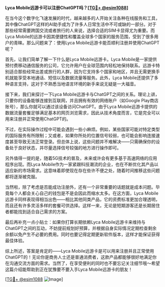 **Lyca Mobile远游卡可以注册ChatGPT吗？[[TG💪+ @esim1088](https://t.me/s/esim1088)]**

在当今这个数字化飞速发展的时代，越来越多的人开始关注各种在线服务和工具，其中像ChatGPT这样的AI助手成为了许多人日常生活中不可或缺的一部分。对于那些经常需要跨国交流或者旅行的人来说，选择合适的SIM卡显得尤为重要。而Lyca Mobile的远游卡因其便捷性和覆盖全球多个国家的服务范围，受到了很多用户的青睐。那么问题来了：使用Lyca Mobile远游卡能否顺利注册并使用ChatGPT呢？

首先，让我们简单了解一下什么是Lyca Mobile远游卡。Lyca Mobile是一家提供预付费移动通信服务的公司，它允许用户在全球范围内轻松地保持联系。远游卡特别适合那些经常出差或旅行的人群，因为它支持多个国家和地区，并且无需更换手机就能享受本地通话、短信以及数据流量等服务。此外，Lyca Mobile还提供了多种语言支持，这对于不熟悉当地语言环境的新手来说无疑是一大福音。

接下来，我们来探讨一下Lyca Mobile远游卡与ChatGPT之间的关系。理论上讲，只要你的设备能够连接到互联网，并且拥有有效的网络账户（如Google Play商店账号），那么你就可以通过该设备访问ChatGPT。由于Lyca Mobile远游卡提供的数据流量套餐足够满足基本的网页浏览需求，因此从技术角度而言，它是完全可以用来注册并正常使用ChatGPT的。

不过，在实际操作过程中可能会遇到一些小麻烦。例如，某些国家可能对特定类型的国际服务有所限制；又或者，如果你所处的位置信号较弱，也可能会影响连接速度甚至导致无法正常登录。但总体上说，这些问题并不难解决——只需确保你的设备处于良好状态，并尽量选择信号较强的地方进行操作即可。

另外值得一提的是，随着5G技术的普及，未来或许会有更多基于高速网络的应用程序出现。而Lyca Mobile作为一家紧跟科技潮流的企业，也在不断优化其产品以适应新的市场需求。这意味着即使现在存在些许不便之处，随着时间推移这些问题都将逐渐被克服。

当然啦，除了考虑是否能成功注册外，还有一个非常重要的话题就是成本问题。毕竟每个人都会关心自己的钱包是不是会因此而缩水太多。在这方面，Lyca Mobile远游卡同样表现得相当出色——相比其他同类产品，它的资费标准更加合理透明，而且还有许多灵活多样的套餐可供选择。这样一来，无论是短期游客还是长期居住者都能找到适合自己需求的方案。

最后再补充一点小贴士：如果你打算长期依赖Lyca Mobile远游卡来维持与ChatGPT之间的互动，不妨提前规划好预算，并根据自身实际情况定期检查剩余余额以免产生不必要的费用。同时也要记得定期更新软件版本，这样才能保证获得最佳体验。

综上所述，答案是肯定的——Lyca Mobile远游卡是可以用来注册并且正常使用ChatGPT的！无论你是商务人士还是普通消费者，这款产品都能够很好地满足你在沟通交流方面的需求。当然了，在享受便利的同时也不要忘记关注细节哦～希望这篇介绍能帮助到正在犹豫要不要入手Lyca Mobile远游卡的朋友！

[[TG💪+ @esim1088](https://t.me/s/esim1088) ![Image](https://i.postimg.cc/4NQfJmqS/Snipaste-2025-05-13-00-14-12.png)]
